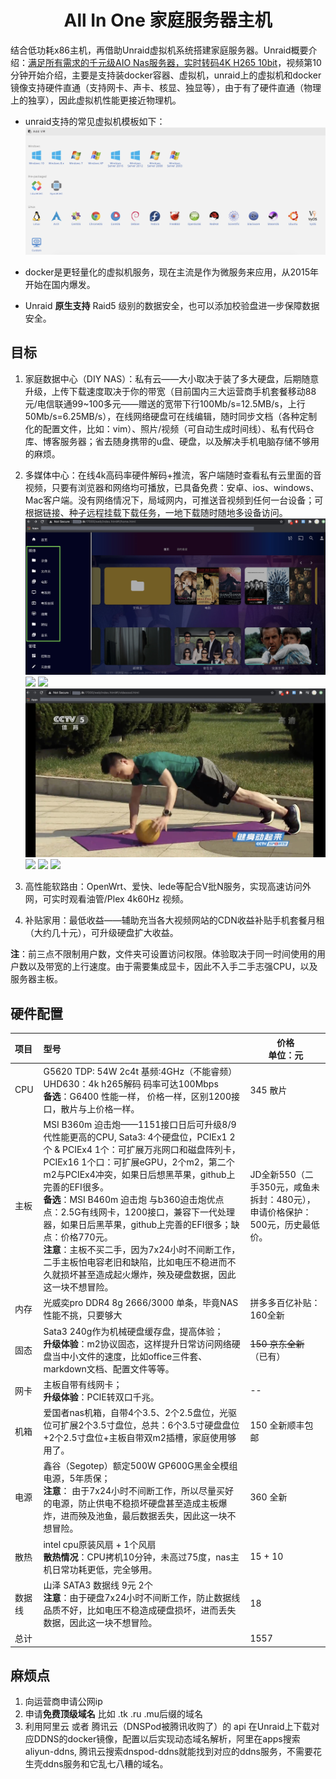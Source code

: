<h1 align="center">All In One 家庭服务器主机</h1>

结合低功耗x86主机，再借助Unraid虚拟机系统搭建家庭服务器。Unraid概要介绍：[满足所有需求的千元级AIO Nas服务器，实时转码4K H265 10bit](https://www.bilibili.com/video/BV1nE41187fr)，视频第10分钟开始介绍，主要是支持装docker容器、虚拟机，unraid上的虚拟机和docker镜像支持硬件直通（支持网卡、声卡、核显、独显等），由于有了硬件直通（物理上的独享），因此虚拟机性能更接近物理机。

- unraid支持的常见虚拟机模板如下：
  ![](./unraid_vms.jpg)

- docker是更轻量化的虚拟机服务，现在主流是作为微服务来应用，从2015年开始在国内爆发。
- Unraid **原生支持** Raid5 级别的数据安全，也可以添加校验盘进一步保障数据安全。

## 目标

1. 家庭数据中心（DIY NAS）：私有云——大小取决于装了多大硬盘，后期随意升级，上传下载速度取决于你的带宽（目前国内三大运营商手机套餐移动88元/电信联通99~100多元——赠送的宽带下行100Mb/s=12.5MB/s，上行50Mb/s=6.25MB/s），在线网络硬盘可在线编辑，随时同步文档（各种定制化的配置文件，比如：vim）、照片/视频（可自动生成时间线）、私有代码仓库、博客服务器；省去随身携带的u盘、硬盘，以及解决手机电脑存储不够用的麻烦。

2. 多媒体中心：在线4k高码率硬件解码+推流，客户端随时查看私有云里面的音视频，只要有浏览器和网络均可播放，已具备免费：安卓、ios、windows、Mac客户端。没有网络情况下，局域网内，可推送音视频到任何一台设备；可根据链接、种子远程挂载下载任务，一地下载随时随地多设备访问。
![](jellyfin1.jpg)
![](jellyfin2.jpg)
![](jellyfin3.jpg)
![](live.jpg)
![](jellyfin4.jpg)
![](jellyfin5.jpg)
![](jellyfin6.jpg)

3. 高性能软路由：OpenWrt、爱快、lede等配合V批N服务，实现高速访问外网，可实时观看油管/Plex 4k60Hz 视频。

4. 补贴家用：最低收益——辅助充当各大视频网站的CDN收益补贴手机套餐月租（大约几十元），可升级硬盘扩大收益。

**注**：前三点不限制用户数，文件夹可设置访问权限。体验取决于同一时间使用的用户数以及带宽的上行速度。由于需要集成显卡，因此不入手二手志强CPU，以及服务器主板。

## 硬件配置

| 项目   | 型号                                                         | 价格<br/>单位：元                                            |
| :----- | :----------------------------------------------------------- | ------------------------------------------------------------ |
| CPU    | G5620 TDP: 54W 2c4t 基频:4GHz（不能睿频） UHD630：4k h265解码 码率可达100Mbps<br/>**备选**：G6400 性能一样， 价格一样，区别1200接口，散片与上价格一样。 | 345 散片                                                     |
| 主板   | MSI B360m 迫击炮——1151接口日后可升级8/9代性能更高的CPU, Sata3: 4个硬盘位，PCIEx1 2个 & PCIEx4 1个：可扩展万兆网口和磁盘阵列卡，PCIEx16 1个口：可扩展eGPU，2个m2，第二个m2与PCIEx4冲突，如果日后想黑苹果，github上完善的EFI很多。<br/>**备选**：MSI B460m 迫击炮 与b360迫击炮优点点：2.5G有线网卡，1200接口，兼容下一代处理器，如果日后黑苹果，github上完善的EFI很多；缺点：价格770元。<br/>**注意**：主板不买二手，因为7x24小时不间断工作，二手主板怕电容老旧和缺陷，比如电压不稳进而不久就损坏甚至造成起火爆炸，殃及硬盘数据，因此这一块不想冒险。 | JD全新550（二手350元，咸鱼未拆封：480元），申请价格保护：500元，历史最低价。 |
| 内存   | 光威奕pro DDR4 8g 2666/3000 单条，毕竟NAS性能不挑，只要够大  | 拼多多百亿补贴：160全新                                      |
| 固态   | Sata3 240g作为机械硬盘缓存盘，提高体验；<br/>**升级体验**：m2协议固态，这样提升日常访问网络硬盘当中小文件的速度，比如office三件套、markdown文档、配置文件等等。 | ~~150 京东全新~~（已有）                                     |
| 网卡   | 主板自带有线网卡；<br/>**升级体验**：PCIE转双口千兆。        | --                                                           |
| 机箱   | 爱国者nas机箱，自带4个3.5、2个2.5盘位，光驱位可扩展2个3.5寸盘位，总共：6个3.5寸硬盘盘位+2个2.5寸盘位+主板自带双m2插槽，家庭使用够用了。 | 150 全新顺丰包邮                                             |
| 电源   | 鑫谷（Segotep）额定500W GP600G黑金全模组电源，5年质保；<br/>**注意**： 由于7x24小时不间断工作，所以尽量买好的电源，防止供电不稳损坏硬盘甚至造成主板爆炸，进而殃及池鱼，最后数据丢失，因此这一块不想冒险。 | 360 全新                                                     |
| 散热   | intel cpu原装风扇 + 1个风扇<br/>**散热情况**：CPU拷机10分钟，未高过75度，nas主机日常功耗更低，完全够用。 | 15 + 10                                                      |
| 数据线 | 山泽 SATA3 数据线 9元 2个<br/>**注意**：由于硬盘7x24小时不间断工作，防止数据线品质不好，比如电压不稳造成硬盘损坏，进而丢失数据，因此这一块不想冒险。 | 18                                                           |
| 总计   |                                                              | 1557                                                         |

## 麻烦点

1. 向运营商申请公网ip
2. 申请**免费顶级域名** 比如 .tk .ru .mu后缀的域名
3. 利用阿里云 或者 腾讯云（DNSPod被腾讯收购了）的 api 在Unraid上下载对应DDNS的docker镜像，配置以后实现动态域名解析，阿里在apps搜索aliyun-ddns, 腾讯云搜索dnspod-ddns就能找到对应的ddns服务，不需要花生壳ddns服务和它乱七八糟的域名。

